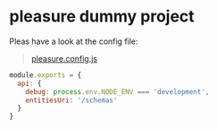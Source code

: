 # pleasure dummy project

Pleas have a look at the config file:

> [pleasure.config.js](pleasure.config.js)
```js
module.exports = {
  api: {
    debug: process.env.NODE_ENV === 'development',
    entitiesUri: '/schemas'
  }
}
```
